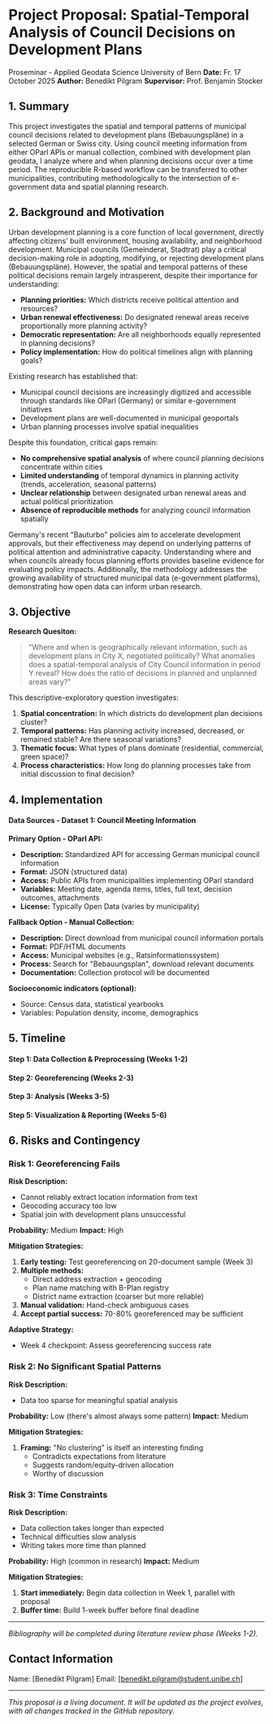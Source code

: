 # Project Proposal: Spatial-Temporal Analysis of Council Decisions on Development Plans

Proseminar - Applied Geodata Science
University of Bern
**Date:** Fr. 17 October 2025
**Author:** Benedikt Pilgram
**Supervisor:** Prof. Benjamin Stocker

## 1. Summary

This project investigates the spatial and temporal patterns of municipal council decisions related to development plans (Bebauungspläne) in a selected German or Swiss city. Using council meeting information from either OParl APIs or manual collection, combined with development plan geodata, I analyze where and when planning decisions occur over a time period. The reproducible R-based workflow can be transferred to other municipalities, contributing methodologically to the intersection of e-government data and spatial planning research.

## 2. Background and Motivation

Urban development planning is a core function of local government, directly affecting citizens' built environment, housing availability, and neighborhood development. Municipal councils (Gemeinderat, Stadtrat) play a critical decision-making role in adopting, modifying, or rejecting development plans (Bebauungspläne). However, the spatial and temporal patterns of these political decisions remain largely intrasperent, despite their importance for understanding:

- **Planning priorities:** Which districts receive political attention and resources?
- **Urban renewal effectiveness:** Do designated renewal areas receive proportionally more planning activity?
- **Democratic representation:** Are all neighborhoods equally represented in planning decisions?
- **Policy implementation:** How do political timelines align with planning goals?


Existing research has established that:

- Municipal council decisions are increasingly digitized and accessible through standards like OParl (Germany) or similar e-government initiatives
- Development plans are well-documented in municipal geoportals
- Urban planning processes involve spatial inequalities


Despite this foundation, critical gaps remain:

- **No comprehensive spatial analysis** of where council planning decisions concentrate within cities
- **Limited understanding** of temporal dynamics in planning activity (trends, acceleration, seasonal patterns)
- **Unclear relationship** between designated urban renewal areas and actual political prioritization
- **Absence of reproducible methods** for analyzing council information spatially


Germany's recent "Bauturbo" policies aim to accelerate development approvals, but their effectiveness may depend on underlying patterns of political attention and administrative capacity. Understanding where and when councils already focus planning efforts provides baseline evidence for evaluating policy impacts. Additionally, the methodology addresses the growing availability of structured municipal data (e-government platforms), demonstrating how open data can inform urban research.

## 3. Objective


**Research Quesiton:**
> "Where and when is geographically relevant information, such as development plans in City X, negotiated politically? What anomalies does a spatial-temporal analysis of City Council information in period Y reveal? How does the ratio of decisions in planned and unplanned areas vary?"


This descriptive-exploratory question investigates:
1. **Spatial concentration:** In which districts do development plan decisions cluster?
2. **Temporal patterns:** Has planning activity increased, decreased, or remained stable? Are there seasonal variations?
3. **Thematic focus:** What types of plans dominate (residential, commercial, green space)?
4. **Process characteristics:** How long do planning processes take from initial discussion to final decision?

## 4. Implementation

#### Data Sources - Dataset 1: Council Meeting Information

**Primary Option - OParl API:**
- **Description:** Standardized API for accessing German municipal council information
- **Format:** JSON (structured data)
- **Access:** Public APIs from municipalities implementing OParl standard
- **Variables:** Meeting date, agenda items, titles, full text, decision outcomes, attachments
- **License:** Typically Open Data (varies by municipality)

**Fallback Option - Manual Collection:**
- **Description:** Direct download from municipal council information portals
- **Format:** PDF/HTML documents
- **Access:** Municipal websites (e.g., Ratsinformationssystem)
- **Process:** Search for "Bebauungsplan", download relevant documents
- **Documentation:** Collection protocol will be documented


**Socioeconomic indicators (optional):**
- Source: Census data, statistical yearbooks
- Variables: Population density, income, demographics

## 5. Timeline

#### Step 1: Data Collection & Preprocessing (Weeks 1-2)

#### Step 2: Georeferencing (Weeks 2-3)

#### Step 3: Analysis (Weeks 3-5)

#### Step 5: Visualization & Reporting (Weeks 5-6)


## 6. Risks and Contingency

### Risk 1: Georeferencing Fails

**Risk Description:**
- Cannot reliably extract location information from text
- Geocoding accuracy too low
- Spatial join with development plans unsuccessful

**Probability:** Medium
**Impact:** High

**Mitigation Strategies:**
1. **Early testing:** Test georeferencing on 20-document sample (Week 3)
2. **Multiple methods:**
   - Direct address extraction + geocoding
   - Plan name matching with B-Plan registry
   - District name extraction (coarser but more reliable)
3. **Manual validation:** Hand-check ambiguous cases
4. **Accept partial success:** 70-80% georeferenced may be sufficient

**Adaptive Strategy:**
- Week 4 checkpoint: Assess georeferencing success rate


### Risk 2: No Significant Spatial Patterns

**Risk Description:**
- Data too sparse for meaningful spatial analysis

**Probability:** Low (there's almost always some pattern)
**Impact:** Medium

**Mitigation Strategies:**
1. **Framing:** "No clustering" is itself an interesting finding
   - Contradicts expectations from literature
   - Suggests random/equity-driven allocation
   - Worthy of discussion

### Risk 3: Time Constraints

**Risk Description:**
- Data collection takes longer than expected
- Technical difficulties slow analysis
- Writing takes more time than planned

**Probability:** High (common in research)
**Impact:** Medium

**Mitigation Strategies:**
1. **Start immediately:** Begin data collection in Week 1, parallel with proposal
2. **Buffer time:** Build 1-week buffer before final deadline

---



*Bibliography will be completed during literature review phase (Weeks 1-2).*



## Contact Information

Name: [Benedikt Pilgram]
Email: [benedikt.pilgram@student.unibe.ch]


---

*This proposal is a living document. It will be updated as the project evolves, with all changes tracked in the GitHub repository.*
